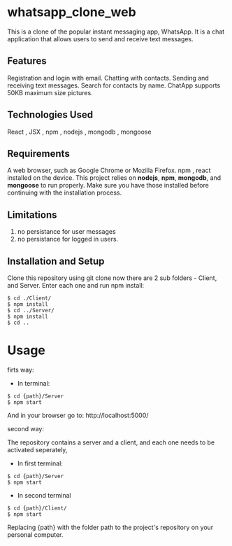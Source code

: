 # whatsapp_clone_web
This is a clone of the popular instant messaging app, WhatsApp. It is a chat application that allows users to send and receive text messages.

## Features
Registration and login with email.
Chatting with contacts.
Sending and receiving text messages.
Search for contacts by name.
ChatApp supports 50KB maximum size pictures.

## Technologies Used
React , JSX , npm , nodejs , mongodb , mongoose

## Requirements
A web browser, such as Google Chrome or Mozilla Firefox.
npm , react installed on the device.
This project relies on **nodejs**, **npm**, **mongodb**, and **mongoose** to run properly. Make sure you have those installed before continuing with the installation process.

## Limitations 
1) no persistance for user messages
2) no persistance for logged in users.

## Installation and Setup
Clone this repository using git clone
now there are 2 sub folders - Client, and Server.
Enter each one and run npm install:

```console
$ cd ./Client/
$ npm install
$ cd ../Server/
$ npm install
$ cd ..
```
# Usage
firts way:

* In terminal:
```console
$ cd {path}/Server
$ npm start
```
And in your browser go to: http://localhost:5000/

second way:

The repository contains a server and a client, and each one needs to be activated seperately,

* In first terminal:
```console
$ cd {path}/Server
$ npm start
```
* In second terminal
```console
$ cd {path}/Client/
$ npm start
```
Replacing {path} with the folder path to the project's repository on your personal computer.
